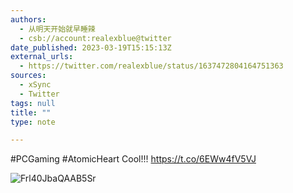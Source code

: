```yaml
---
authors:
  - 从明天开始就早睡辣
  - csb://account:realexblue@twitter
date_published: 2023-03-19T15:15:13Z
external_urls:
  - https://twitter.com/realexblue/status/1637472804164751363
sources:
  - xSync
  - Twitter
tags: null
title: ""
type: note

---
```


#PCGaming #AtomicHeart Cool!!! https://t.co/6EWw4fV5VJ

![Frl40JbaQAAB5Sr](./attachments/bafkreia7tvppwaymbi46ct3ebs5lnf4y7hdpbpptrn5ysp3gj5u4gza7a4)